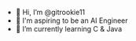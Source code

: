 - 👋 Hi, I’m @gitrookie11
- 👀 I'm aspiring to be an AI Engineer
- 🌱 I’m currently learning C & Java


<!---
gitrookie11/gitrookie11 is a ✨ special ✨ repository because its `README.md` (this file) appears on your GitHub profile.
You can click the Preview link to take a look at your changes.
--->
